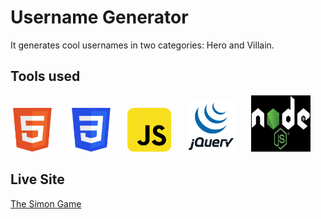 # **Username Generator**

It generates cool usernames in two categories: Hero and Villain.

## Tools used

<img src="https://github.com/Geralt-Of-Rivia-Witcher/Username_Generator/blob/master/icons/html.svg" width="70" height="70"> &nbsp;&nbsp;&nbsp;&nbsp; <img src="https://github.com/Geralt-Of-Rivia-Witcher/Username_Generator/blob/master/icons/css.svg" width="70" height="70"> &nbsp;&nbsp;&nbsp;&nbsp; <img src="https://github.com/Geralt-Of-Rivia-Witcher/Username_Generator/blob/master/icons/javaScript.svg" width="70" height="70"> &nbsp;&nbsp;&nbsp;&nbsp;  <img src="https://github.com/Geralt-Of-Rivia-Witcher/Username_Generator/blob/master/icons/jquery.svg"  width="80" height="80"> &nbsp;&nbsp;&nbsp;&nbsp; <img src="https://github.com/Geralt-Of-Rivia-Witcher/Username_Generator/blob/master/icons/node.svg" width="95" height="90">

## Live Site

<a href="https://geralt-of-rivia-witcher.github.io/The_Simon_Game/">The Simon Game</a>
